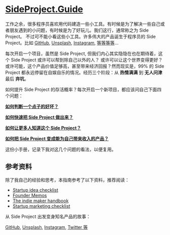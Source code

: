 # [SideProject.Guide](https://sideproject.guide/)

工作之余，很多程序员喜欢用代码建造一些小工具。有时候是为了解决一些自己或者朋友遇到的小问题，有时候是为了好玩儿。我们这行，通常称之为 Side Project。 不过可不能小看这些小工具。许多伟大的产品诞生于程序员的 Side Project。比如 [GitHub](https://gist.github.com/defunkt/6443), 
[Unsplash](https://medium.com/who-what-why/how-side-projects-saved-our-startup-a83a80f3b3ae), 
[Instagram](https://www.molfar.io/blog/2020/side-projects), [等等等等](https://www.molfar.io/blog/2020/side-projects)... 

每次开启一个项目，虽然是 Side Project, 但我们内心其实隐隐在也在期待着，这个 Side Project 或许可以帮到除自己以外的人？
或许可以让这个世界变得更好？或许可能，这个产品价值足够高，甚至带来经济回报？然而现实是，99% 的 Side Project 都永远停留在自娱自乐的情况。经历三个阶段：从 **热情满满** 到 **无人问津** 最后 **弃坑**。

如何提升 Side Project 的存活概率？每次开启一个新项目，都应该问自己下面四个问题：

[**如何判断一个点子的好坏？**](./pages/idea.zh.mdx)

[**如何快速把 Side Project 做出来？**](./pages/build.zh.mdx)

[**如何让更多人知道这个 Side Project？**](./pages/getting-users.zh.mdx)

[**如何把 Side Project 变成能为自己带来收入的产品？**](./pages/making-money.zh.mdx)

这份小手册，记录下我对这几个问题的看法，以便复用。

## 参考资料

除了我自己的经验和思考，本指南参考了以下资料，推荐阅读：

- [Startup idea checklist](https://www.defmacro.org/2019/03/26/startup-checklist.html)
- [Founder Memos](https://www.julian.capital/)
- [The indie maker handbook](https://readmake.com)
- [Startup marketing checklist](https://github.com/draftdev/startup-marketing-checklist/blob/master/marketing-checklist.md)

从 Side Project 出发变身知名产品的故事：

[GitHub](https://gist.github.com/defunkt/6443), 
[Unsplash](https://medium.com/who-what-why/how-side-projects-saved-our-startup-a83a80f3b3ae), 
[Instagram](https://www.molfar.io/blog/2020/side-projects), [Twitter 等](https://www.molfar.io/blog/2020/side-projects)